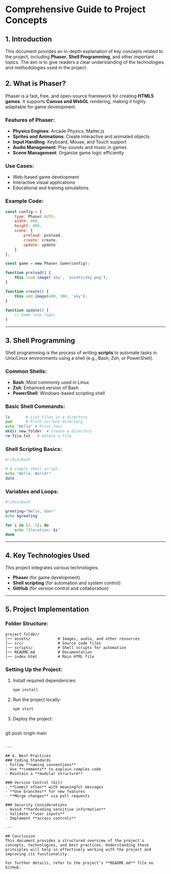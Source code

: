 # Comprehensive Guide to Project Concepts

## 1. Introduction
This document provides an in-depth explanation of key concepts related to the project, including **Phaser**, **Shell Programming**, and other important topics. The aim is to give readers a clear understanding of the technologies and methodologies used in the project.

## 2. What is Phaser?
Phaser is a fast, free, and open-source framework for creating **HTML5 games**. It supports **Canvas and WebGL** rendering, making it highly adaptable for game development.

### Features of Phaser:
- **Physics Engines**: Arcade Physics, Matter.js
- **Sprites and Animations**: Create interactive and animated objects
- **Input Handling**: Keyboard, Mouse, and Touch support
- **Audio Management**: Play sounds and music in games
- **Scene Management**: Organize game logic efficiently

### Use Cases:
- Web-based game development
- Interactive visual applications
- Educational and training simulations

### Example Code:
```javascript
const config = {
    type: Phaser.AUTO,
    width: 800,
    height: 600,
    scene: {
        preload: preload,
        create: create,
        update: update
    }
};

const game = new Phaser.Game(config);

function preload() {
    this.load.image('sky', 'assets/sky.png');
}

function create() {
    this.add.image(400, 300, 'sky');
}

function update() {
    // Game loop logic
}
```

---

## 3. Shell Programming
Shell programming is the process of writing **scripts** to automate tasks in Unix/Linux environments using a shell (e.g., Bash, Zsh, or PowerShell).

### Common Shells:
- **Bash**: Most commonly used in Linux
- **Zsh**: Enhanced version of Bash
- **PowerShell**: Windows-based scripting shell

### Basic Shell Commands:
```bash
ls       # List files in a directory
pwd      # Print current directory
echo "Hello" # Print text
mkdir new_folder  # Create a directory
rm file.txt   # Delete a file
```

### Shell Scripting Basics:
```bash
#!/bin/bash

# A simple shell script
echo "Hello, World!"
date
```

### Variables and Loops:
```bash
#!/bin/bash

greeting="Hello, User"
echo $greeting

for i in {1..5}; do
    echo "Iteration: $i"
done
```

---

## 4. Key Technologies Used
This project integrates various technologies:
- **Phaser** (for game development)
- **Shell scripting** (for automation and system control)
- **GitHub** (for version control and collaboration)

---

## 5. Project Implementation
### Folder Structure:
```
project-folder/
│── assets/            # Images, audio, and other resources
│── src/               # Source code files
│── scripts/           # Shell scripts for automation
│── README.md          # Documentation
│── index.html         # Main HTML file
```

### Setting Up the Project:
1. Install required dependencies:
   ```bash
   npm install
   ```
2. Run the project locally:
   ```bash
   npm start
   ```
3. Deploy the project:
   ```bash
git push origin main
   ```

---

## 6. Best Practices
### Coding Standards
- Follow **naming conventions**
- Use **comments** to explain complex code
- Maintain a **modular structure**

### Version Control (Git)
- **Commit often** with meaningful messages
- **Use branches** for new features
- **Merge changes** via pull requests

### Security Considerations
- Avoid **hardcoding sensitive information**
- Validate **user inputs**
- Implement **access controls**

---

## Conclusion
This document provides a structured overview of the project's concepts, technologies, and best practices. Understanding these principles will help in effectively working with the project and improving its functionality.

For further details, refer to the project’s **README.md** file on GitHub.

